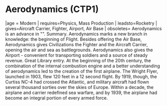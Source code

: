 # Aerodynamics (CTP1)

 |age = Modern
 | requires=Physics, Mass Production
 | leadsto=Rocketry
 | gives=Aircraft Carrier, Fighter, Airport, Air Base
 | obsoletes=
Aerodynamics is an advance in "".
Summary.
Aerodynamics marks a new branch in knowledge: the beginning of Flight. Besides offering the Air Base, Aerodynamics gives Civilizations the Fighter and the Aircraft Carrier, opening the air and sea as battlegrounds. Aerodynamics also gives the Airport - convenient for transporting soldiers and a source of steady revenue.
Great Library entry.
At the beginning of the 20th century, the combination of the internal combustion engine and a better understanding of aerodynamics led to the creation of the first airplane. The Wright Flyer, launched in 1903, flew 120 feet in a 12 second flight. By 1919, though, the Curtiss NC-4 had crossed the Atlantic, and military aircraft had flown several thousand sorties over the skies of Europe. Within a decade, the airplane and carrier redefined sea warfare, and by 1939, the airplane had become an integral portion of every armed force.